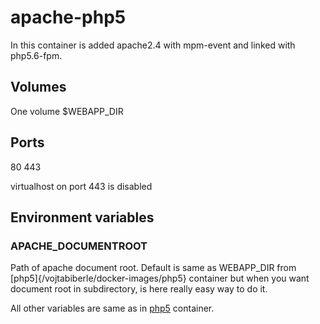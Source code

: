 # apache-php5
In this container is added apache2.4 with mpm-event and linked with php5.6-fpm.

## Volumes
One volume $WEBAPP_DIR

## Ports
80 443

virtualhost on port 443 is disabled

## Environment variables

### APACHE_DOCUMENTROOT
Path of apache document root. Default is same as WEBAPP_DIR from [php5]{/vojtabiberle/docker-images/php5} container
but when you want document root in subdirectory, is here really easy way to do it.

 All other variables are same as in [php5](https://github.com/vojtabiberle/docker-images/php5) container.